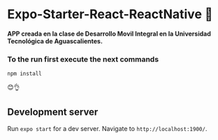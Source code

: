 # Expo-Starter-React-ReactNative 📱

**APP creada en la clase de Desarrollo Movil Integral en la Universidad Tecnológica de Aguascalientes.**

### To the run first execute the next commands
`npm install`

😊👌

## Development server

Run `expo start` for a dev server. Navigate to `http://localhost:1900/`. 



